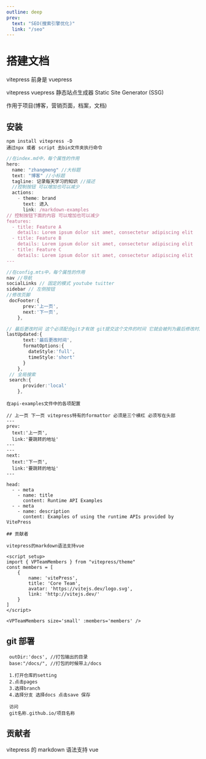 ```yaml
---
outline: deep
prev:
  text: "SEO(搜索引擎优化)"
  link: "/seo"
---
```


# 搭建文档

vitepress 前身是 vuepress

vitepress vuepress 静态站点生成器 Static Site Generator (SSG)

作用于项目(博客，营销页面，档案，文档)

## 安装

```
npm install vitepress -D
通过npx 或者 script 去bin文件夹执行命令
```

```ts
//在index.md中，每个属性的作用
hero:
  name: "zhangmeng" //大标题
  text: "博客" //小标题
  tagline: 记录每天学习的知识 //描述
  //控制按钮 可以增加也可以减少
  actions:
    - theme: brand
      text: 进入
      link: /markdown-examples
// 控制按钮下面的内容 可以增加也可以减少
features:
  - title: Feature A
    details: Lorem ipsum dolor sit amet, consectetur adipiscing elit
  - title: Feature B
    details: Lorem ipsum dolor sit amet, consectetur adipiscing elit
  - title: Feature C
    details: Lorem ipsum dolor sit amet, consectetur adipiscing elit
---
```

```ts
//在config.mts中，每个属性的作用
nav //导航
socialLinks // 固定的模式 youtube tuitter
sidebar // 左侧按钮
//修改页脚
 docFooter:{
      prev:'上一页',
      next:'下一页',
    },

// 最后更改时间 这个必须配合git才有效 git提交这个文件的时间 它就会被列为最后修改时间
lastUpdated:{
      text:'最后更改时间',
      formatOptions:{
        dateStyle:'full',
        timeStyle:'short'
      }
    },
 // 全局搜索
 search:{
      provider:'local'
    },

```

```
在api-examples文件中的各项配置

// 上一页 下一页 vitepress特有的formattor 必须是三个横杠 必须写在头部
---
prev:
  text:'上一页',
  link:'要跳转的地址'
---
---
next:
  text:'下一页',
  link:'要跳转的地址'
---

head:
  - - meta
    - name: title
      content: Runtime API Examples
  - - meta
    - name: description
      content: Examples of using the runtime APIs provided by VitePress
```

```
## 贡献者

vitepress的markdown语法支持vue

<script setup>
import { VPTeamMembers } from "vitepress/theme"
const members = [
    {
        name: 'vitePress',
        title: 'Core Team',
        avatar: 'https://vitejs.dev/logo.svg',
        link: 'http://vitejs.dev/'
    }
]
</script>

<VPTeamMembers size='small' :members='members' />
```

## git 部署

```
 outDir:'docs', //打包输出的目录
 base:"/docs/", //打包的时候带上/docs

 1.打开仓库的setting
 2.点击pages
 3.选择branch
 4.选择分支 选择docs 点击save 保存

 访问
 git名称.github.io/项目名称
```

## 贡献者

vitepress 的 markdown 语法支持 vue

<script setup>
import { VPTeamMembers } from "vitepress/theme"
const members = [
    {
        name: 'vitePress',
        title: 'Core Team',
        avatar: 'https://vitejs.dev/logo.svg',
        link: 'http://vitejs.dev/'
    }
]
</script>

<VPTeamMembers size='small' :members='members' />
